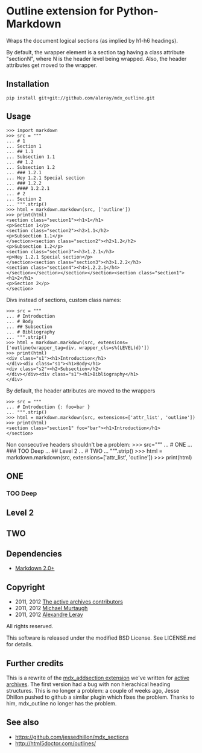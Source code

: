 Outline extension for Python-Markdown
=====================================

Wraps the document logical sections (as implied by h1-h6 headings).

By default, the wrapper element is a section tag having a class attribute
"sectionN", where N is the header level being wrapped. Also, the header
attributes get moved to the wrapper.


Installation
------------

    pip install git+git://github.com/aleray/mdx_outline.git


Usage
-----

    >>> import markdown
    >>> src = """
    ... # 1
    ... Section 1
    ... ## 1.1
    ... Subsection 1.1
    ... ## 1.2
    ... Subsection 1.2
    ... ### 1.2.1
    ... Hey 1.2.1 Special section
    ... ### 1.2.2
    ... #### 1.2.2.1
    ... # 2
    ... Section 2
    ... """.strip()
    >>> html = markdown.markdown(src, ['outline'])
    >>> print(html)
    <section class="section1"><h1>1</h1>
    <p>Section 1</p>
    <section class="section2"><h2>1.1</h2>
    <p>Subsection 1.1</p>
    </section><section class="section2"><h2>1.2</h2>
    <p>Subsection 1.2</p>
    <section class="section3"><h3>1.2.1</h3>
    <p>Hey 1.2.1 Special section</p>
    </section><section class="section3"><h3>1.2.2</h3>
    <section class="section4"><h4>1.2.2.1</h4>
    </section></section></section></section><section class="section1"><h1>2</h1>
    <p>Section 2</p>
    </section>

Divs instead of sections, custom class names:

    >>> src = """
    ... # Introduction
    ... # Body
    ... ## Subsection
    ... # Bibliography
    ... """.strip()
    >>> html = markdown.markdown(src, extensions=['outline(wrapper_tag=div, wrapper_cls=s%(LEVEL)d)'])
    >>> print(html)
    <div class="s1"><h1>Introduction</h1>
    </div><div class="s1"><h1>Body</h1>
    <div class="s2"><h2>Subsection</h2>
    </div></div><div class="s1"><h1>Bibliography</h1>
    </div>


By default, the header attributes are moved to the wrappers

    >>> src = """
    ... # Introduction {: foo=bar }
    ... """.strip()
    >>> html = markdown.markdown(src, extensions=['attr_list', 'outline'])
    >>> print(html)
    <section class="section1" foo="bar"><h1>Introduction</h1>
    </section>


Non consecutive headers shouldn't be a problem:
    >>> src="""
    ... # ONE
    ... ### TOO Deep
    ... ## Level 2
    ... # TWO
    ... """.strip()
    >>> html = markdown.markdown(src, extensions=['attr_list', 'outline'])
    >>> print(html)
    <section class="section1"><h1>ONE</h1>
    <section class="section3"><h3>TOO Deep</h3>
    </section><section class="section2"><h2>Level 2</h2>
    </section></section><section class="section1"><h1>TWO</h1>
    </section>


Dependencies
------------

* [Markdown 2.0+](http://www.freewisdom.org/projects/python-markdown/)


Copyright
---------

- 2011, 2012 [The active archives contributors](http://activearchives.org/)
- 2011, 2012 [Michael Murtaugh](http://automatist.org/)
- 2011, 2012 [Alexandre Leray](http://stdin.fr/)

All rights reserved.

This software is released under the modified BSD License. 
See LICENSE.md for details.


Further credits
---------------

This is a rewrite of the 
[mdx_addsection extension](http://git.constantvzw.org/?p=aa.core.git;a=blob;f=aacore/mdx_addsections.py;h=969e520a42b0018a2c4b74889fecc83a7dd7704a;hb=HEAD) 
we've written for [active archives](http://activearchives.org). The first
version had a bug with non hierachical heading structures. This is no longer a
problem: a couple of weeks ago, Jesse Dhillon pushed to github a similar plugin
which fixes the problem. Thanks to him, mdx\_outline no longer has the problem.


See also
--------

- <https://github.com/jessedhillon/mdx_sections>
- <http://html5doctor.com/outlines/>
